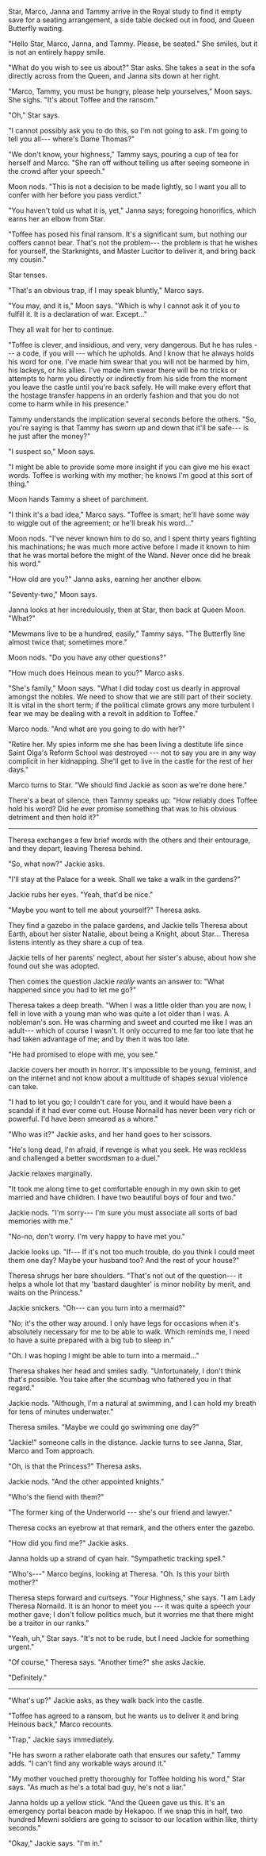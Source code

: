 Star, Marco, Janna and Tammy arrive in the Royal study to find it empty save for a seating
arrangement, a side table decked out in food, and Queen Butterfly waiting.

"Hello Star, Marco, Janna, and Tammy. Please, be seated." She smiles, but it is not
an entirely happy smile.

"What do you wish to see us about?" Star asks. She takes a seat in the sofa directly across
from the Queen, and Janna sits down at her right.

"Marco, Tammy, you must be hungry, please help yourselves," Moon says.
She sighs. "It's about Toffee and the ransom."

"Oh," Star says.

"I cannot possibly ask you to do this, so I'm not going to ask. I'm going to
tell you all--- where's Dame Thomas?"

"We don't know, your highness," Tammy says, pouring a cup of tea for herself and Marco.
"She ran off without telling us after seeing someone in the crowd after your speech."

Moon nods. "This is not a decision to be made lightly, so I want you all to confer
with her before you pass verdict."

"You haven't told us what it is, yet," Janna says; foregoing honorifics, which earns
her an elbow from Star.

"Toffee has posed his final ransom. It's a significant sum, but nothing our coffers
cannot bear. That's not the problem--- the problem is that he wishes for yourself,
the Starknights, and Master Lucitor to deliver it, and bring back my cousin."

Star tenses.

"That's an obvious trap, if I may speak bluntly," Marco says.

"You may, and it is," Moon says. "Which is why I cannot ask it of you to
fulfill it. It is a declaration of war. Except..."

They all wait for her to continue.

"Toffee is clever, and insidious, and very, very dangerous. But he has rules ---
a code, if you will --- which he upholds. And I know that he always holds his word
for one. I've made him swear that you will not be harmed by him, his lackeys, or his allies.
I've made him swear there will be no tricks or attempts to harm you directly or indirectly
from his side from the moment you leave the castle until you're back safely. He will
make every effort that the hostage transfer happens in an orderly fashion and that you
do not come to harm while in his presence."

Tammy understands the implication several seconds before the others. "So, you're saying
is that Tammy has sworn up and down that it'll be safe--- is he just after the money?"

"I suspect so," Moon says.

"I might be able to provide some more insight if you can give me his exact words. Toffee
is working with my mother; he knows I'm good at this sort of thing."

Moon hands Tammy a sheet of parchment.

"I think it's a bad idea," Marco says. "Toffee is smart; he'll have some way to wiggle out
of the agreement; or he'll break his word..."

Moon nods. "I've never known him to do so, and I spent thirty years fighting his machinations;
he was much more active before I made it known to him that he was mortal before the might of
the Wand. Never once did he break his word."

"How old are you?" Janna asks, earning her another elbow.

"Seventy-two," Moon says.

Janna looks at her incredulously, then at Star, then back at Queen Moon. "What?"

"Mewmans live to be a hundred, easily," Tammy says. "The Butterfly line almost
twice that; sometimes more."

Moon nods. "Do you have any other questions?"

"How much does Heinous mean to you?" Marco asks.

"She's family," Moon says. "What I did today cost us dearly in approval
amongst the nobles. We need to show that we are still part of their
society. It is vital in the short term; if the political climate grows
any more turbulent I fear we may be dealing with a revolt in addition
to Toffee."

Marco nods. "And what are you going to do with her?"

"Retire her. My spies inform me she has been living a destitute life since
Saint Olga's Reform School was destroyed --- not to say you are in any way
complicit in her kidnapping. She'll get to live in the castle for the rest
of her days."

Marco turns to Star. "We should find Jackie as soon as we're done here."

There's a beat of silence, then Tammy speaks up: "How reliably does Toffee hold his word? Did he ever
promise something that was to his obvious detriment and then hold it?"

----

Theresa exchanges a few brief words with the others and their entourage, and
they depart, leaving Theresa behind.

"So, what now?" Jackie asks.

"I'll stay at the Palace for a week. Shall we take a walk in the gardens?"

Jackie rubs her eyes. "Yeah, that'd be nice."

"Maybe you want to tell me about yourself?" Theresa asks.

They find a gazebo in the palace gardens, and Jackie tells Theresa about Earth,
about her sister Natalie, about being a Knight, about Star... Theresa listens
intently as they share a cup of tea.

Jackie tells of her parents' neglect, about her sister's abuse, about
how she found out she was adopted.

Then comes the question Jackie _really_ wants an answer to:
"What happened since you had to let me go?"

Theresa takes a deep breath. "When I was a little older than you are now,
I fell in love with a young man who was quite a lot older than I was. A nobleman's
son. He was charming and sweet and courted me like I was an adult--- which of
course I wasn't. It only occurred to me far too late that he had taken
advantage of me; and by then it was too late.

"He had promised to elope with me, you see."

Jackie covers her mouth in horror. It's impossible to be young, feminist,
and on the internet and not know about a multitude of shapes sexual violence
can take.

"I had to let you go; I couldn't care for you, and it would have
been a scandal if it had ever come out. House Nornaild has never
been very rich or powerful. I'd have been smeared as a whore."

"Who was it?" Jackie asks, and her hand goes to her scissors.

"He's long dead, I'm afraid, if revenge is what you seek.
He was reckless and challenged a better swordsman to a duel."

Jackie relaxes marginally.

"It took me along time to get comfortable enough in my own skin
to get married and have children. I have two beautiful boys of four
and two."

Jackie nods. "I'm sorry--- I'm sure you must associate all sorts of
bad memories with me."

"No-no, don't worry. I'm very happy to have met you."

Jackie looks up. "If--- If it's not too much trouble, do you think
I could meet them one day? Maybe your husband too? And the rest of 
your house?"

Theresa shrugs her bare shoulders. "That's not out of the question---
it helps a whole lot that my 'bastard daughter' is minor nobility
by merit, and waits on the Princess."

Jackie snickers. "Oh--- can you turn into a mermaid?"

"No; it's the other way around. I only have legs for occasions when
it's absolutely necessary for me to be able to walk. Which reminds me,
I need to have a suite prepared with a big tub to sleep in."

"Oh. I was hoping I might be able to turn into a mermaid..."

Theresa shakes her head and smiles sadly. "Unfortunately, I don't think that's
possible. You take after the scumbag who fathered you in that regard."

Jackie nods. "Although, I'm a natural at swimming, and I can hold my breath
for tens of minutes underwater."

Theresa smiles. "Maybe we could go swimming one day?"

"Jackie!" someone calls in the distance. Jackie turns to see Janna, Star, Marco and Tom
approach.

"Oh, is that the Princess?" Theresa asks. 

Jackie nods. "And the other appointed knights."

"Who's the fiend with them?"

"The former king of the Underworld --- she's our friend and lawyer."

Theresa cocks an eyebrow at that remark, and the others enter the gazebo.

"How did you find me?" Jackie asks.

Janna holds up a strand of cyan hair. "Sympathetic tracking spell."

"Who's---" Marco begins, looking at Theresa. "Oh. Is this your birth mother?"

Theresa steps forward and curtseys. "Your Highness," she says. "I am Lady
Theresa Nornaild. It is an honor to meet you --- it was quite a
speech your mother gave; I don't follow politics
much, but it worries me that there might be a traitor in our ranks."

"Yeah, uh," Star says. "It's not to be rude, but I need Jackie for something
urgent."

"Of course," Theresa says. "Another time?" she asks Jackie.

"Definitely."

----

"What's up?" Jackie asks, as they walk back into the castle.

"Toffee has agreed to a ransom, but he wants us to deliver it and bring
Heinous back," Marco recounts.

"Trap," Jackie says immediately.

"He has sworn a rather elaborate oath that ensures our safety," Tammy adds.
"I can't find any workable ways around it."

"My mother vouched pretty thoroughly for Toffee holding his word," Star says.
"As much as he's a total bad guy, he's not a liar."

Janna holds up a yellow stick. "And the Queen gave us this. It's an emergency
portal beacon made by Hekapoo. If we snap this in half, two hundred Mewni
soldiers are going to scissor to our location within like, thirty seconds."

"Okay," Jackie says. "I'm in."

